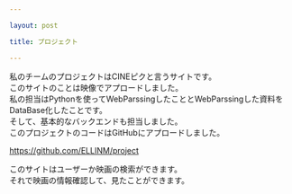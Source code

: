```yaml
---

layout: post

title: プロジェクト

---
```



私のチームのプロジェクトはCINEピクと言うサイトです。   
このサイトのことは映像でアプロードしました。   
私の担当はPythonを使ってWebParssingしたこととWebParssingした資料をDataBase化したことです。   
そして、基本的なバックエンドも担当しました。   
このプロジェクトのコードはGitHubにアプロードしました。    

https://github.com/ELLINM/project

このサイトはユーザーか映画の検索ができます。    
それで映画の情報確認して、見たことができます。    
  
